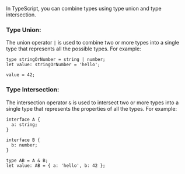 

In TypeScript, you can combine types using type union and type intersection.

### Type Union:

The union operator `|` is used to combine two or more types into a single type that represents all the possible types. For example:

```JS
type stringOrNumber = string | number;
let value: stringOrNumber = 'hello';

value = 42;
```

### Type Intersection:

The intersection operator `&` is used to intersect two or more types into a single type that represents the properties of all the types. For example:

```JS
interface A {
  a: string;
}

interface B {
  b: number;
}

type AB = A & B;
let value: AB = { a: 'hello', b: 42 };
```